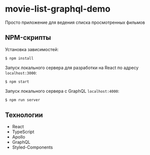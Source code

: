 # movie-list-graphql-demo

Просто приложение для ведения списка просмотренных фильмов

## NPM-скрипты

Установка зависимостей:

```bash
$ npm install
```

Запуск локального сервера для разработки на React по адресу `localhost:3000`:

```bash
$ npm start
```

Запуск локального сервера c GraphQL `localhost:4000`:

```bash
$ npm run server
```

## Технологии

-   React
-   TypeScript
-   Apollo
-   GraphQL
-   Styled-Components
